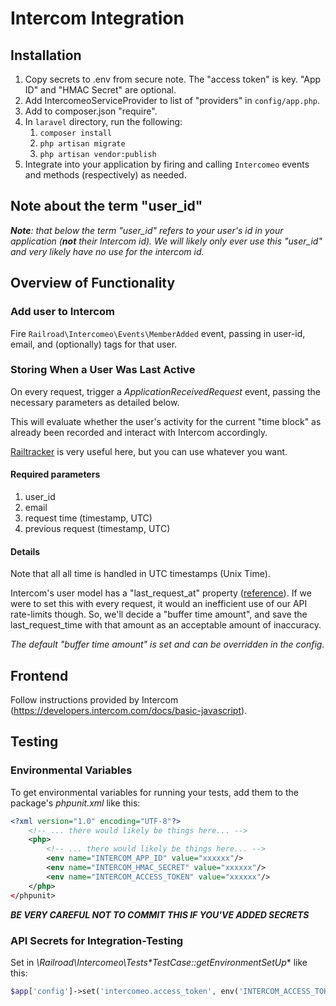 
Intercom Integration
====================

Installation
------------

1. Copy secrets to .env from secure note. The "access token" is key. "App ID" and "HMAC Secret" are optional. 
1. Add IntercomeoServiceProvider to list of "providers" in `config/app.php`.
1. Add to composer.json "require".
1. In `laravel` directory, run the following:
    1. `composer install`
    1. `php artisan migrate`
    1. `php artisan vendor:publish`
1. Integrate into your application by firing and calling `Intercomeo` events and methods (respectively) as needed.


Note about the term "user_id"
-----------------------------

***Note**: that below the term "user_id" refers to your user's id *in your application* (**not** their Intercom id). We will likely only ever use this "user_id" and very likely have no use for the intercom id.* 


Overview of Functionality
-------------------------


### Add user to Intercom

Fire `Railroad\Intercomeo\Events\MemberAdded` event, passing in user-id, email, and (optionally) tags for that user.


### Storing When a User Was Last Active

On every request, trigger a *ApplicationReceivedRequest* event, passing the necessary parameters as detailed below.

This will evaluate whether the user's activity for the current "time block" as already been recorded and interact with Intercom accordingly.

[Railtracker](http://github.com/railroadmedia/railtracker) is very useful here, but you can use whatever you want.

#### Required parameters

1. user_id
2. email
3. request time (timestamp, UTC)
4. previous request (timestamp, UTC)


#### Details

Note that all all time is handled in UTC timestamps (Unix Time).

Intercom's user model has a "last_request_at" property ([reference](
https://developers.intercom.com/v2.0/reference#user-model)). If we were to set this with every request, it would an inefficient use of our API rate-limits though. So, we'll decide a "buffer time amount", and save the last_request_time with that amount as an acceptable amount of inaccuracy.

*The default "buffer time amount" is set and can be overridden in the config.*


Frontend
------------------

Follow instructions provided by Intercom (https://developers.intercom.com/docs/basic-javascript).


Testing
-------

### Environmental Variables

To get environmental variables for running your tests, add them to the package's *phpunit.xml* like this:

```xml
<?xml version="1.0" encoding="UTF-8"?>
    <!-- ... there would likely be things here... -->
    <php>
        <!-- ... there would likely be things here... -->
        <env name="INTERCOM_APP_ID" value="xxxxxx"/>
        <env name="INTERCOM_HMAC_SECRET" value="xxxxxx"/>
        <env name="INTERCOM_ACCESS_TOKEN" value="xxxxxx"/>
    </php>
</phpunit>
```

***BE VERY CAREFUL NOT TO COMMIT THIS IF YOU'VE ADDED SECRETS*** 


### API Secrets for Integration-Testing

Set in *\Railroad\Intercomeo\Tests\**TestCase::getEnvironmentSetUp*** like this:

```php
$app['config']->set('intercomeo.access_token', env('INTERCOM_ACCESS_TOKEN'));
